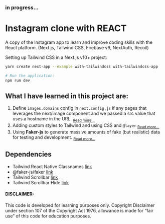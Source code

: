 ### in progress...

# Instagram clone with REACT
  A copy of the Instagram app to learn and improve coding skills with the React platform.
  (Next.js, Tailwind CSS, Firebase v9, NextAuth, Recoil)
  
  Setting up Tailwind CSS in a Next.js v10+ project:

  ```bash
  yarn create next-app --example with-tailwindcss with-tailwindcss-app
  
  # Run the application:
  npm run dev
  ```

## What I have learned in this project are:

  1. Define `images.domains` config in `next.config.js` if any pages that leverages the next/image component and we passed a src value that uses a hostname in the URL. <sub>[Read more...](https://nextjs.org/docs/messages/next-image-unconfigured-host)</sub>
  2. Adding custom styles to Tailwind and using CSS and `@layer` <sub>[Read more...](https://tailwindcss.com/docs/adding-custom-styles#using-css-and-layer)</sub>
  3. Using **Faker-js** to generate massive amounts of fake (but realistic) data for testing and development. <sub>[Read more...](https://github.com/faker-js/faker)</sub>

## Dependencies
  - Tailwind React Native Classnames [link](https://github.com/tailwindlabs/heroicons)
  - @faker-js/faker [link](https://github.com/faker-js/faker)
  - Tailwind Scrollbar [link](https://www.npmjs.com/package/tailwind-scrollbar)
  - Tailwind Scrollbar Hide [link](https://www.npmjs.com/package/tailwind-scrollbar-hide)

#### DISCLAIMER: 

This code is developed for learning purposes only. Copyright Disclaimer under section 107 of the Copyright Act 1976, allowance is made for “fair use” of this code for education purposes.